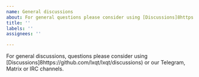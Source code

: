 ```yaml
---
name: General discussions
about: For general questions please consider using [Discussions]8https://github.com/lxqt/lxqt/discussions)
title: ''
labels: ''
assignees: ''

---
```


For general discussions, questions please consider using [Discussions]8https://github.com/lxqt/lxqt/discussions) or  our Telegram, Matrix or IRC channels.
